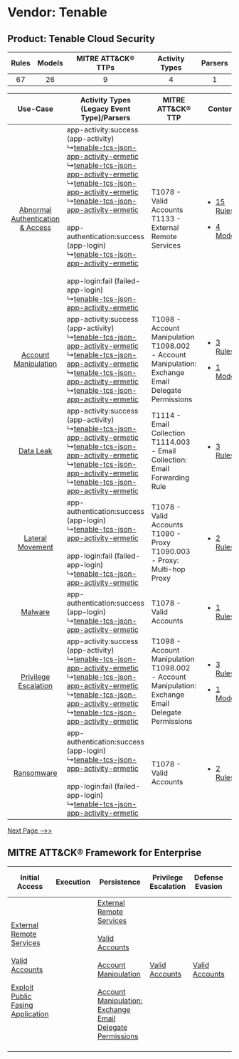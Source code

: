 Vendor: Tenable
===============
Product: Tenable Cloud Security
-------------------------------
| Rules | Models | MITRE ATT&CK® TTPs | Activity Types | Parsers |
|:-----:|:------:|:------------------:|:--------------:|:-------:|
|  67   |   26   |         9          |       4        |    1    |

|    Use-Case    | Activity Types (Legacy Event Type)/Parsers    | MITRE ATT&CK® TTP    | Content    |
|:----:| ---- | ---- | ---- |
| [Abnormal Authentication & Access](../../../UseCases/uc_abnormal_authentication_&_access.md) |  app-activity:success (app-activity)<br> ↳[tenable-tcs-json-app-activity-ermetic](Ps/pC_tenabletcsjsonappactivityermetic.md)<br> ↳[tenable-tcs-json-app-activity-ermetic](Ps/pC_tenabletcsjsonappactivityermetic.md)<br> ↳[tenable-tcs-json-app-activity-ermetic](Ps/pC_tenabletcsjsonappactivityermetic.md)<br> ↳[tenable-tcs-json-app-activity-ermetic](Ps/pC_tenabletcsjsonappactivityermetic.md)<br><br> app-authentication:success (app-login)<br> ↳[tenable-tcs-json-app-activity-ermetic](Ps/pC_tenabletcsjsonappactivityermetic.md)<br><br> app-login:fail (failed-app-login)<br> ↳[tenable-tcs-json-app-activity-ermetic](Ps/pC_tenabletcsjsonappactivityermetic.md)<br> | T1078 - Valid Accounts<br>T1133 - External Remote Services<br>    | [<ul><li>15 Rules</li></ul><ul><li>4 Models</li></ul>](RM/r_m_tenable_tenable_cloud_security_Abnormal_Authentication_&_Access.md) |
|    [Account Manipulation](../../../UseCases/uc_account_manipulation.md)    |  app-activity:success (app-activity)<br> ↳[tenable-tcs-json-app-activity-ermetic](Ps/pC_tenabletcsjsonappactivityermetic.md)<br> ↳[tenable-tcs-json-app-activity-ermetic](Ps/pC_tenabletcsjsonappactivityermetic.md)<br> ↳[tenable-tcs-json-app-activity-ermetic](Ps/pC_tenabletcsjsonappactivityermetic.md)<br> ↳[tenable-tcs-json-app-activity-ermetic](Ps/pC_tenabletcsjsonappactivityermetic.md)<br>    | T1098 - Account Manipulation<br>T1098.002 - Account Manipulation: Exchange Email Delegate Permissions<br> | [<ul><li>3 Rules</li></ul><ul><li>1 Models</li></ul>](RM/r_m_tenable_tenable_cloud_security_Account_Manipulation.md)    |
|    [Data Leak](../../../UseCases/uc_data_leak.md)    |  app-activity:success (app-activity)<br> ↳[tenable-tcs-json-app-activity-ermetic](Ps/pC_tenabletcsjsonappactivityermetic.md)<br> ↳[tenable-tcs-json-app-activity-ermetic](Ps/pC_tenabletcsjsonappactivityermetic.md)<br> ↳[tenable-tcs-json-app-activity-ermetic](Ps/pC_tenabletcsjsonappactivityermetic.md)<br> ↳[tenable-tcs-json-app-activity-ermetic](Ps/pC_tenabletcsjsonappactivityermetic.md)<br>    | T1114 - Email Collection<br>T1114.003 - Email Collection: Email Forwarding Rule<br>    | [<ul><li>3 Rules</li></ul>](RM/r_m_tenable_tenable_cloud_security_Data_Leak.md)    |
|    [Lateral Movement](../../../UseCases/uc_lateral_movement.md)    |  app-authentication:success (app-login)<br> ↳[tenable-tcs-json-app-activity-ermetic](Ps/pC_tenabletcsjsonappactivityermetic.md)<br><br> app-login:fail (failed-app-login)<br> ↳[tenable-tcs-json-app-activity-ermetic](Ps/pC_tenabletcsjsonappactivityermetic.md)<br>    | T1078 - Valid Accounts<br>T1090 - Proxy<br>T1090.003 - Proxy: Multi-hop Proxy<br>    | [<ul><li>2 Rules</li></ul>](RM/r_m_tenable_tenable_cloud_security_Lateral_Movement.md)    |
|    [Malware](../../../UseCases/uc_malware.md)    |  app-authentication:success (app-login)<br> ↳[tenable-tcs-json-app-activity-ermetic](Ps/pC_tenabletcsjsonappactivityermetic.md)<br>    | T1078 - Valid Accounts<br>    | [<ul><li>1 Rules</li></ul>](RM/r_m_tenable_tenable_cloud_security_Malware.md)    |
|    [Privilege Escalation](../../../UseCases/uc_privilege_escalation.md)    |  app-activity:success (app-activity)<br> ↳[tenable-tcs-json-app-activity-ermetic](Ps/pC_tenabletcsjsonappactivityermetic.md)<br> ↳[tenable-tcs-json-app-activity-ermetic](Ps/pC_tenabletcsjsonappactivityermetic.md)<br> ↳[tenable-tcs-json-app-activity-ermetic](Ps/pC_tenabletcsjsonappactivityermetic.md)<br> ↳[tenable-tcs-json-app-activity-ermetic](Ps/pC_tenabletcsjsonappactivityermetic.md)<br>    | T1098 - Account Manipulation<br>T1098.002 - Account Manipulation: Exchange Email Delegate Permissions<br> | [<ul><li>3 Rules</li></ul><ul><li>1 Models</li></ul>](RM/r_m_tenable_tenable_cloud_security_Privilege_Escalation.md)    |
|    [Ransomware](../../../UseCases/uc_ransomware.md)    |  app-authentication:success (app-login)<br> ↳[tenable-tcs-json-app-activity-ermetic](Ps/pC_tenabletcsjsonappactivityermetic.md)<br><br> app-login:fail (failed-app-login)<br> ↳[tenable-tcs-json-app-activity-ermetic](Ps/pC_tenabletcsjsonappactivityermetic.md)<br>    | T1078 - Valid Accounts<br>    | [<ul><li>2 Rules</li></ul>](RM/r_m_tenable_tenable_cloud_security_Ransomware.md)    |
[Next Page -->>](2_ds_tenable_tenable_cloud_security.md)

MITRE ATT&CK® Framework for Enterprise
--------------------------------------
| Initial Access                                                                                                                                                                                                                         | Execution | Persistence                                                                                                                                                                                                                                                                                                                                 | Privilege Escalation                                                | Defense Evasion                                                     | Credential Access | Discovery | Lateral Movement | Collection                                                                                                                                                            | Command and Control                                                                                                                       | Exfiltration | Impact |
| -------------------------------------------------------------------------------------------------------------------------------------------------------------------------------------------------------------------------------------- | --------- | ------------------------------------------------------------------------------------------------------------------------------------------------------------------------------------------------------------------------------------------------------------------------------------------------------------------------------------------- | ------------------------------------------------------------------- | ------------------------------------------------------------------- | ----------------- | --------- | ---------------- | --------------------------------------------------------------------------------------------------------------------------------------------------------------------- | ----------------------------------------------------------------------------------------------------------------------------------------- | ------------ | ------ |
| [External Remote Services](https://attack.mitre.org/techniques/T1133)<br><br>[Valid Accounts](https://attack.mitre.org/techniques/T1078)<br><br>[Exploit Public Fasing Application](https://attack.mitre.org/techniques/T1190)<br><br> |           | [External Remote Services](https://attack.mitre.org/techniques/T1133)<br><br>[Valid Accounts](https://attack.mitre.org/techniques/T1078)<br><br>[Account Manipulation](https://attack.mitre.org/techniques/T1098)<br><br>[Account Manipulation: Exchange Email Delegate Permissions](https://attack.mitre.org/techniques/T1098/002)<br><br> | [Valid Accounts](https://attack.mitre.org/techniques/T1078)<br><br> | [Valid Accounts](https://attack.mitre.org/techniques/T1078)<br><br> |                   |           |                  | [Email Collection](https://attack.mitre.org/techniques/T1114)<br><br>[Email Collection: Email Forwarding Rule](https://attack.mitre.org/techniques/T1114/003)<br><br> | [Proxy: Multi-hop Proxy](https://attack.mitre.org/techniques/T1090/003)<br><br>[Proxy](https://attack.mitre.org/techniques/T1090)<br><br> |              |        |